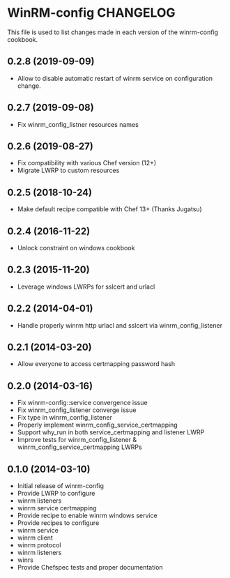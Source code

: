 WinRM-config CHANGELOG
======================
This file is used to list changes made in each version of the winrm-config cookbook.

0.2.8 (2019-09-09)
------------------
- Allow to disable automatic restart of winrm service on configuration change.

0.2.7 (2019-09-08)
------------------
- Fix winrm_config_listner resources names

0.2.6 (2019-08-27)
------------------
- Fix compatibility with various Chef version (12+)
- Migrate LWRP to custom resources

0.2.5 (2018-10-24)
------------------
- Make default recipe compatible with Chef 13+ (Thanks Jugatsu)

0.2.4 (2016-11-22)
------------------
- Unlock constraint on windows cookbook

0.2.3 (2015-11-20)
------------------
- Leverage windows LWRPs for sslcert and urlacl

0.2.2 (2014-04-01)
------------------
- Handle properly winrm http urlacl and sslcert via winrm_config_listener

0.2.1 (2014-03-20)
------------------
- Allow everyone to access certmapping password hash

0.2.0 (2014-03-16)
------------------
- Fix winrm-config::service convergence issue
- Fix winrm_config_listener converge issue
- Fix type in winrm_config_listener
- Properly implement winrm_config_service_certmapping
- Support why_run in both service_certmapping and listener LWRP
- Improve tests for winrm_config_listener & winrm_config_service_certmapping LWRPs

0.1.0 (2014-03-10)
------------------
- Initial release of winrm-config
- Provide LWRP to configure
 - winrm listeners
 - winrm service certmapping
- Provide recipe to enable winrm windows service
- Provide recipes to configure
 - winrm service
 - winrm client
 - winrm protocol
 - winrm listeners
 - winrs
- Provide Chefspec tests and proper documentation
